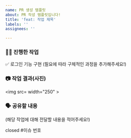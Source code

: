 ```yaml
---
name: PR 생성 템플릿
about: PR 작성 템플릿입니다!
title: 'feat: 작업 제목'
labels: ''
assignees: ''

---
```


### 👩‍🌾 진행한 작업
✅ 로그인 기능 구현
(필요에 따라 구체적인 과정을 추가해주세요!)

### 📷 작업 결과(사진)
<img src= width="250" >

### 🗣️ 공유할 내용
(해당 작업에 대해 전달할 내용을 적어주세요!)

closed #이슈 번호
